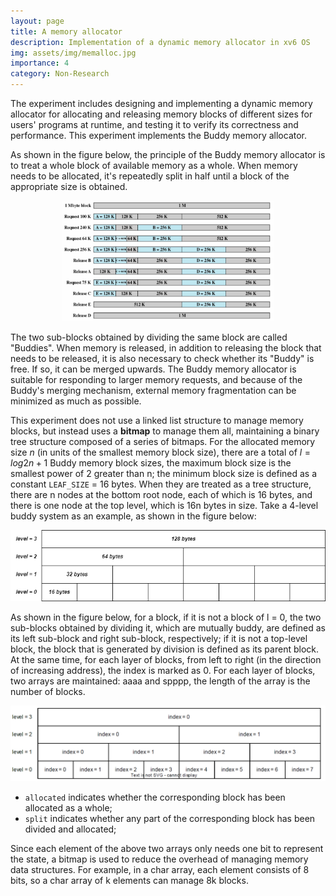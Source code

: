 ```yaml
---
layout: page
title: A memory allocator
description: Implementation of a dynamic memory allocator in xv6 OS
img: assets/img/memalloc.jpg
importance: 4
category: Non-Research
---
```


The experiment includes designing and implementing a dynamic memory allocator for allocating and releasing memory blocks of different sizes for users' programs at runtime, and testing it to verify its correctness and performance. 
This experiment implements the Buddy memory allocator.

As shown in the figure below, the principle of the Buddy memory allocator is to treat a whole block of available memory as a whole. When memory needs to be allocated, it's repeatedly split in half until a block of the appropriate size is obtained. 

<div style="text-align: center;">
  <img src="https://raw.githubusercontent.com/ZiangTian/img-bed/main/20240611203614.png" alt="buddy" style="zoom:33%;">
</div>

The two sub-blocks obtained by dividing the same block are called "Buddies". When memory is released, in addition to releasing the block that needs to be released, 
it is also necessary to check whether its "Buddy" is free. If so, it can be merged upwards. 
The Buddy memory allocator is suitable for responding to larger memory requests, and because of the Buddy's merging mechanism, external memory fragmentation can be minimized as much as possible.

This experiment does not use a linked list structure to manage memory blocks, but instead uses a **bitmap** to manage them all, maintaining a binary tree structure composed of a series of bitmaps. For the allocated memory size $n$ (in units of the smallest memory block size), there are a total of $l = log2 n + 1$ Buddy memory block sizes, the maximum block size is the smallest power of 2 greater than n; the minimum block size is defined as a constant `LEAF_SIZE` = 16 bytes. When they are treated as a tree structure, there are n nodes at the bottom root node, each of which is 16 bytes, and there is one node at the top level, which is 16n bytes in size.
Take a 4-level buddy system as an example, as shown in the figure below:

<div style="text-align: center;">
  <img src="https://raw.githubusercontent.com/ZiangTian/img-bed/main/20240611203855.png" alt="buddy" style="zoom:83%;">
</div>

As shown in the figure below, for a block, if it is not a block of l = 0, the two sub-blocks obtained by dividing it, which are mutually buddy, are defined as its left sub-block and right sub-block, respectively; if it is not a top-level block, the block that is generated by division is defined as its parent block. At the same time, for each layer of blocks, from left to right (in the direction of increasing address), the index is marked as 0. For each layer of blocks, two arrays are maintained: aaaa and spppp, the length of the array is the number of blocks.

<div style="text-align: center;">
  <img src="https://raw.githubusercontent.com/ZiangTian/img-bed/main/20240611203942.png" alt="buddy" style="zoom:53%;">
</div>


- `allocated` indicates whether the corresponding block has been allocated as a whole;
- `split` indicates whether any part of the corresponding block has been divided and allocated;

Since each element of the above two arrays only needs one bit to represent the state, a bitmap is used to reduce the overhead of managing memory data structures. For example, in a char array, each element consists of 8 bits, so a char array of k elements can manage 8k blocks.